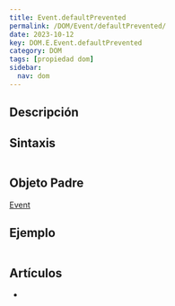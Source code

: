 ```yaml
---
title: Event.defaultPrevented
permalink: /DOM/Event/defaultPrevented/
date: 2023-10-12
key: DOM.E.Event.defaultPrevented
category: DOM
tags: [propiedad dom]
sidebar:
  nav: dom
---
```


## Descripción


## Sintaxis


```javascript

```


## Objeto Padre


[Event](https://www.w3api.com/DOM/Event/)


## Ejemplo


```javascript

```


## Artículos

- 
